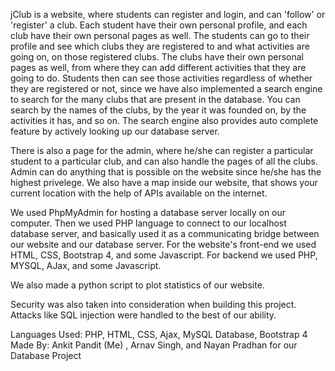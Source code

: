 jClub is a website, where students can register and login, and can 'follow' or 'register' a club. Each student have their own personal profile, and each club have their own personal pages as well. The students can go to their profile and see which clubs they are registered to and what activities are going on, on those registered clubs. The clubs have their own personal pages as well, from where they can add different activities that they are going to do. Students then can see those activities regardless of whether they are registered or not, since we have also implemented a search engine to search for the many clubs that are present in the database. You can search by the names of the clubs, by the year it was founded on, by the activities it has, and so on. The search engine also provides auto complete feature by actively looking up our database server.

There is also a page for the admin, where he/she can register a particular student to a particular club, and can also handle the pages of all the clubs. Admin can do anything that is possible on the website since he/she has the highest privelege. We also have a map inside our website, that shows your current location with the help of APIs available on the internet.

We used PhpMyAdmin for hosting a database server locally on our computer. Then we used PHP language to connect to our localhost database server, and basically used it as a communicating bridge between our website and our database server. For the website's front-end we used HTML, CSS, Bootstrap 4, and some Javascript. For backend we used PHP, MYSQL, AJax, and some Javascript.

We also made a python script to plot statistics of our website.

Security was also taken into consideration when building this project. Attacks like SQL injection were handled to the best of our ability.

Languages Used: PHP, HTML, CSS, Ajax, MySQL Database, Bootstrap 4
Made By: Ankit Pandit (Me) , Arnav Singh, and Nayan Pradhan for our Database Project
